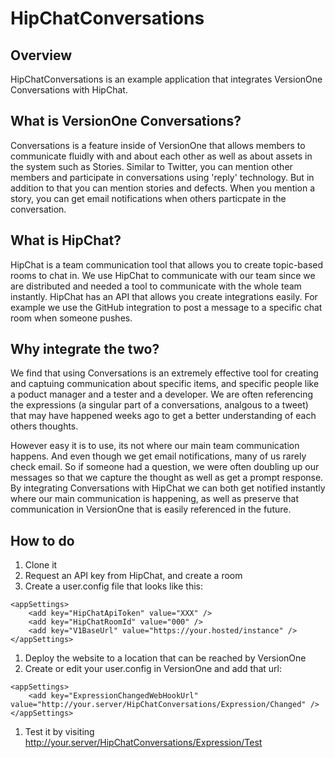 # HipChatConversations

## Overview
HipChatConversations is an example application that integrates VersionOne Conversations with HipChat.

## What is VersionOne Conversations?
Conversations is a feature inside of VersionOne that allows members to communicate fluidly with and about each other as well as about assets in the system such as Stories. Similar to Twitter, you can mention other members and participate in conversations using 'reply' technology. But in addition to that you can mention stories and defects. When you mention a story, you can get email notifications when others particpate in the conversation.

## What is HipChat?
HipChat is a team communication tool that allows you to create topic-based rooms to chat in. We use HipChat to communicate with our team since we are distributed and needed a tool to communicate with the whole team instantly. HipChat has an API that allows you create integrations easily. For example we use the GitHub integration to post a message to a specific chat room when someone pushes.

## Why integrate the two?
We find that using Conversations is an extremely effective tool for creating and captuing communication about specific items, and specific people like a poduct manager and a tester and a developer. We are often referencing the expressions (a singular part of a conversations, analgous to a tweet) that may have happened weeks ago to get a better understanding of each others thoughts.

However easy it is to use, its not where our main team communication happens. And even though we get email notifications, many of us rarely check email. So if someone had a question, we were often doubling up our messages so that we capture the thought as well as get a prompt response. By integrating Conversations with HipChat we can both get notified instantly where our main communication is happening, as well as preserve that communication in VersionOne that is easily referenced in the future.

## How to do
1. Clone it
1. Request an API key from HipChat, and create a room
1. Create a user.config file that looks like this:
```
<appSettings>
	<add key="HipChatApiToken" value="XXX" />
	<add key="HipChatRoomId" value="000" />
	<add key="V1BaseUrl" value="https://your.hosted/instance" />
</appSettings>
```
1. Deploy the website to a location that can be reached by VersionOne
1. Create or edit your user.config in VersionOne and add that url:
```
<appSettings>
	<add key="ExpressionChangedWebHookUrl" value="http://your.server/HipChatConversations/Expression/Changed" /> 
</appSettings>
```
1. Test it by visiting http://your.server/HipChatConversations/Expression/Test